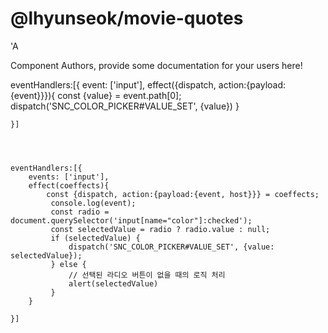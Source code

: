 @lhyunseok/movie-quotes
===============================================
&#39;A

Component Authors, provide some documentation for your users here!


eventHandlers:[{
		event: ['input'],
		effect({dispatch, action:{payload:{event}}}){
			const {value} = event.path[0];
			dispatch('SNC_COLOR_PICKER#VALUE_SET', {value})
		}

	}]




    eventHandlers:[{
		events: ['input'],
		effect(coeffects){
			const {dispatch, action:{payload:{event, host}}} = coeffects;
			 console.log(event);
			 const radio = document.querySelector('input[name="color"]:checked');
			 const selectedValue = radio ? radio.value : null;
			 if (selectedValue) {
				 dispatch('SNC_COLOR_PICKER#VALUE_SET', {value: selectedValue});
			 } else {
				 // 선택된 라디오 버튼이 없을 때의 로직 처리
				 alert(selectedValue)
			 }
		}

	}]
